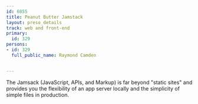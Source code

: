 ---
id: 6855
title: Peanut Butter Jamstack
layout: preso_details
track: web and front-end
primary:
  id: 329
persons:
- id: 329
  full_public_name: Raymond Camden

---
The Jamsack (JavaScript, APIs, and Markup) is far beyond "static sites" and provides you the flexibility of an app server locally and the simplicity of simple files in production.